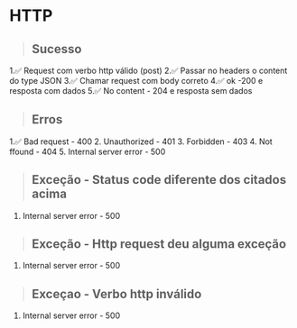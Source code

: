 # HTTP

> ## Sucesso
1.✅ Request com verbo http válido (post)
2.✅ Passar no headers o content do type JSON
3.✅ Chamar request com body correto
4.✅ ok -200 e resposta com dados
5.✅ No content - 204 e resposta sem dados

> ## Erros
1.✅ Bad request - 400
2. Unauthorized - 401
3. Forbidden - 403
4. Not ffound - 404
5. Internal server error - 500

> ## Exceção - Status code diferente dos citados acima
1. Internal server error - 500

> ## Exceção - Http request deu alguma exceção
1. Internal server error - 500

> ## Exceçao - Verbo http inválido
1. Internal server error - 500